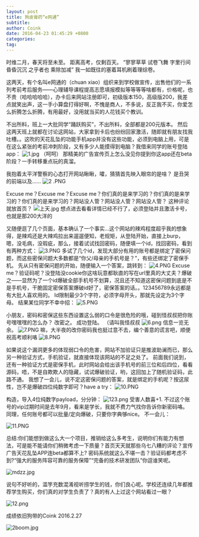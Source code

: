```yaml
---
layout: post
title: 狗皮膏药“e网通”
subtitle: 
author: Coink
date: 2016-04-23 01:45:29 +0800
categories: 
tag: 
---
```

时维二月，春天将至未至。
距离高考，仅剩百天。
“寥寥草草 试卷飞舞 字里行间
昏昏沉沉 之乎者也 乘除加减”
我一如既往的塞着耳机刷着理综卷。




这两天，有个名叫e网通的（chuan xiao）组织来到学校做宣传，出售他们的一系列考前考后服务——心理辅导课程提高志愿填报模拟等等等等啥都有，价格呢，也不贵（哈哈哈哈哈），办卡后来网站注册即可，初级版本150，高级版200，我差点就笑出声，这一手小算盘打得好啊，不愧是商人，不多说，反正我不买，你爱怎么折腾怎么折腾，有用最好，没用就当买的人花钱买个教训。

不出所料，班上一大批同学“踊跃购买”，不出所料，全部都是200元版本。
然后这两天班上就都在讨论这网站，大家拿到卡后也纷纷回家激活，随即就有朋友找我吐槽。。这吹的天花乱坠的功能手机app并没有这些功能，必须到电脑上用，可是在这么紧张的考前冲刺阶段，又有多少人能摸得到电脑？我借来同学的账号登陆app：
![1.jpg](https://ooo.0o0.ooo/2016/03/24/56f41bab6df48.jpg)
（呵呵）
那精美的广告宣传页上怎么没见你提到你这app还在beta阶段？一手转移重点玩的真溜。

我抱着太平洋警察的心态打开网站瞅瞅，嚯，猜猜首先映入眼帘的是啥？
是丑哭的前端以及……
![2 .PNG](https://ooo.0o0.ooo/2016/03/24/56f418f0830eb.png)

Excuse me？Excuse me？Excuse me？你们真的是来学习的？你们真的是来学习的？你们真的是来学习的？网站没人管？网站没人管？网站没人管？
这种评论就放首页？
![上天.jpg](https://ooo.0o0.ooo/2016/03/24/56f41959d83a2.jpg)
想点进去看看详情已经不行了，必须登陆并且激活卡号，也就是那200大洋的

又随便逛了几个页面，基本确认了一个事实…这个网站的辣鸡程度超乎我的想象
得，是辣鸡还是大辣鸡拉出来遛遛便知，老规矩，从登陆开始，直接上burp，嗯，没毛病，没瑕疵，那么，接着试试找回密码，随便填一个id，找回密码，看到有两种方式：
![3.PNG](https://ooo.0o0.ooo/2016/03/24/56f418f06e145.png)
多试了几个id，发现大部分有用的账号都是绑定了密保问题，而这些密保问题大多数都是“你父/母亲的手机号是？”，有些还绑定了密保手机。
先从只有密保问题的开始，随便输入一个答案，跳转到：
![4.PNG](https://ooo.0o0.ooo/2016/03/24/56f418f0a0fe4.png)
Excuse me？验证码呢？没登陆没cookie你这啥玩意都耿直的写在url里真的大丈夫？爆破之——显然为了一个id爆破全部手机号不划算，况且还不知道这密保问题到底是不是手机号，干脆固定密保答案爆破id好了，密保答案的话。。123456789永远都是有大批人喜欢用的。
Id限制最少3个字符，必须字母开头，那就先设定为3个字母。
结果某位同学不幸中招：
![5.PNG](https://ooo.0o0.ooo/2016/03/24/56f418f03852a.png)

小朋友，密码和密保这些东西设置这么弱的口令是很危险的哦，碰到怪叔叔把你账号嘿嘿嘿的怎么办？
改密之。
成功登陆。
（请叫我怪叔叔
![6.png](https://ooo.0o0.ooo/2016/03/24/56f418efdca93.png)
信息一览无余。
![7.PNG](https://ooo.0o0.ooo/2016/03/24/56f418f0bcf22.png)
嘛，大半夜的改你密码我也挺过意不去，编个善意的谎言吧，顺便祝高考顺利咯
![8.PNG](https://ooo.0o0.ooo/2016/03/24/56f418f3ab00a.png)

如果说这个漏洞更多的体现弱口令的危害，网站不加验证只是推波助澜而已，那么另一种验证方式，手机验证，就直接体现该网站的不足之处了。
前面我们说到，还有一种验证方式是密保手机，此时网站会给出该手机号的前三位和后四位，看看源码，唔，不是自欺欺人的隐藏，试试爆破验证，哟，这回加上了随机验证码，此路不通。
我想了一会儿，说不定这密保问题的答案，就是绑定的手机呢？按这尿性，岂不是爆破四位纯数字即可？have a try：
![10.PNG](https://ooo.0o0.ooo/2016/03/24/56f418f16d51b.png)

构造，导入4位纯数字payload，分分钟：
![123.png](https://ooo.0o0.ooo/2016/03/24/56f41a9fdcd8b.png)
受害人数喜+1.
不过这个账号的vip过期时间是去年9月，看来是学长，我就不费力气找你告诉你新密码咯。
同理，任何账号都可以批量/定向爆破，只要你字典够nice。
不一会儿：

![11.PNG](https://ooo.0o0.ooo/2016/03/24/56f4195a44ed8.png)

总结:你们能想到做这么大一个项目，推销给这么多考生，说明你们有能力有想法，可是能不能请你们稍微考虑一下质量？首页天天就那些乌七八糟的评论？宣传广告天花乱坠APP连beta都算不上? 密码系统就这么不堪一击？验证码都考虑不到?“强大的服务阵容可靠的服务保障”“完备的技术研发团队”你逗谁笑呢。

![mdzz.jpg](https://ooo.0o0.ooo/2016/03/24/56f4195a51f3e.jpg)

说句不好听的，滥竽充数混淆视听捞学生的钱，你们良心呢。学校还连续几年都推荐学生购买，你们真的对学生负责了？真的有人上过这个网站看过一眼？

![12.png](https://ooo.0o0.ooo/2016/03/24/56f4195aee204.png)

成绩依旧狗带的Coink
2016.2.27


![2boom.jpg](https://ooo.0o0.ooo/2016/03/24/56f41959d4103.jpg)

